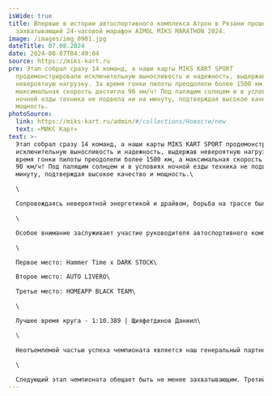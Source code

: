 ```yaml
---
isWide: true
title: Впервые в истории автоспортивного комплекса Атрон в Рязани прошел
  захватывающий 24-часовой марафон AIMOL MIKS MARATHON 2024.
image: /images/img_0901.jpg
dateTitle: 07.08.2024
date: 2024-08-07T04:49:04
source: https://miks-kart.ru
pre: Этап собрал сразу 14 команд, а наши карты MIKS KART SPORT
  продемонстрировали исключительную выносливость и надежность, выдержав
  невероятную нагрузку. За время гонки пилоты преодолели более 1500 км, а
  максимальная скорость достигла 90 км/ч! Под палящим солнцем и в условиях
  ночной езды техника не подвела ни на минуту, подтверждая высокое качество и
  мощность.
photoSource:
  link: https://miks-kart.ru/admin/#/collections/Новости/new
  text: «МИКС Карт»
text: >-
  Этап собрал сразу 14 команд, а наши карты MIKS KART SPORT продемонстрировали
  исключительную выносливость и надежность, выдержав невероятную нагрузку. За
  время гонки пилоты преодолели более 1500 км, а максимальная скорость достигла
  90 км/ч! Под палящим солнцем и в условиях ночной езды техника не подвела ни на
  минуту, подтверждая высокое качество и мощность.\

  \

  Сопровождаясь невероятной энергетикой и драйвом, борьба на трассе была ожесточенной до самого конца, и позиции команд менялись буквально на глазах. Темное время суток добавило дополнительных сложностей, но пилоты продолжали держать высокие темпы. Мы благодарим всех, кто принял участие и поддерживал пилотов!\

  \

  Особое внимание заслуживает участие руководителя автоспортивного комплекса Атрон, Романа Чамкина, который провел за рулем карта невероятные 7 часов и 23 минуты, показывая пример самоотдачи и профессионализма.\

  \

  Первое место: Hammer Time x DARK STOCK\

  Второе место: AUTO LIVERO\

  Третье место: HOMEAPP BLACK TEAM\

  \

  Лучшее время круга - 1:10.389 | Щияфетдинов Даниил\

  \

  Неотъемлемой частью успеха чемпионата является наш генеральный партнер, компания @aimol_russia. AIMOL — это производитель премиальных моторных масел и смазочных материалов, который зарекомендовал себя как надежный партнер в экстремальных условиях автоспорта. С более чем 1000 наименований продуктов, AIMOL предлагает решения для всех отраслей промышленности, включая технику, которая участвует в наших соревнованиях.\

  \

  Следующий этап чемпионата обещает быть не менее захватывающим. Третий этап командного чемпионата по картингу на выносливость AIMOL MIKS MARATHON 2024 пройдет на трассе "Лидер" в Подольске. Мероприятие состоится 18 августа 2024 года и будет длиться 12 часов. Испытайте себя и карты MIKS KART SPOR! Регистрируйтесь на гонку! Количество мест ограничено!
---
```

